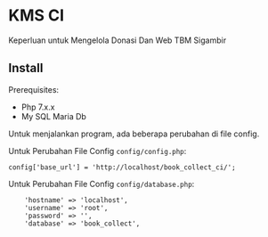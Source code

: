 KMS CI
=================

Keperluan untuk Mengelola Donasi Dan Web TBM Sigambir

Install
----------

Prerequisites:

* Php 7.x.x
* My SQL Maria Db

Untuk menjalankan program, ada beberapa perubahan di file config.

Untuk Perubahan File Config `config/config.php`:

    config['base_url'] = 'http://localhost/book_collect_ci/';

Untuk Perubahan File Config `config/database.php`:

        'hostname' => 'localhost',
        'username' => 'root',
        'password' => '',
        'database' => 'book_collect',